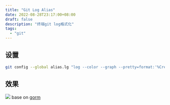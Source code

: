 ```yaml
---
title: "Git Log Alias"
date: 2022-08-28T23:17:00+08:00
draft: false
description: "终端git log格式化"
tags: 
  - "git"
---
```


## 设置
```bash
git config --global alias.lg "log --color --graph --pretty=format:'%Cred%h%Creset -%C(yellow)%d%Creset %s %Cgreen(%cr) %C(bold blue)<%an>%Creset' --abbrev-commit"
```

## 效果
![](https://user-images.githubusercontent.com/8288067/187081467-382b278e-4bc1-4f12-9d1a-ce29eed72944.png)
base on [gorm](https://github.com/go-gorm/gorm)
